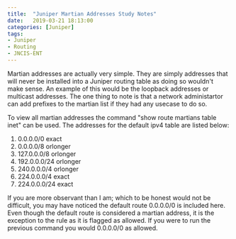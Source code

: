 ```yaml
---
title:  "Juniper Martian Addresses Study Notes"
date:   2019-03-21 18:13:00
categories: [Juniper]
tags: 
- Juniper 
- Routing
- JNCIS-ENT
---
```


Martian addresses are actually very simple. They are simply addresses that will never be installed into a Juniper routing table as doing so wouldn't make sense. An example of this would be the loopback addresses or multicast addresses. The one thing to note is that a network administartor can add prefixes to the martian list if they had any usecase to do so.

To view all martian addresses the command "show route martians table inet" can be used. The addresses for the default ipv4 table are listed below:

 <ol>
   <li>0.0.0.0/0 exact </li>
   <li>0.0.0.0/8 orlonger </li>  
   <li>127.0.0.0/8 orlonger </li>
   <li>192.0.0.0/24 orlonger </li>   
   <li>240.0.0.0/4 orlonger </li>
   <li>224.0.0.0/4 exact </li>   
   <li>224.0.0.0/24 exact </li>  
</ol> 


If you are more observant than I am; which to be honest would not be difficult, you may have noticed the default route 0.0.0.0/0 is included here. Even though the default route is considered a martian address, it is the exception to the rule as it is flagged as allowed. If you were to run the previous command you would 0.0.0.0/0 as allowed.
